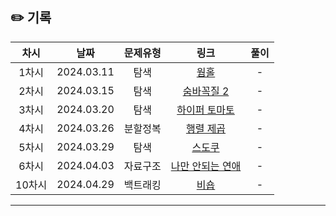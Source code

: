 ## ✏️ 기록   

| 차시 |    날짜    | 문제유형 | 링크 | 풀이 |
|:----:|:---------:|:----:|:-----:|:----:|
| 1차시 | 2024.03.11 |  탐색  | [웜홀](https://www.acmicpc.net/problem/1865)  | - |
| 2차시 | 2024.03.15 |  탐색  | [숨바꼭질 2](https://www.acmicpc.net/problem/12851)  | - |
| 3차시 | 2024.03.20 |  탐색  | [하이퍼 토마토](https://www.acmicpc.net/problem/17114)  | - |
| 4차시 | 2024.03.26 |  분할정복  | [행렬 제곱](https://www.acmicpc.net/problem/10830)  | - |
| 5차시 | 2024.03.29 |  탐색  | [스도쿠](https://www.acmicpc.net/problem/2239)  | - |
| 6차시 | 2024.04.03 |  자료구조  | [나만 안되는 연애](https://www.acmicpc.net/problem/14621)  | - |
| 10차시| 2024.04.29 |  백트래킹  | [비숍](https://www.acmicpc.net/problem/1799)  | - |
---
